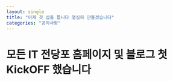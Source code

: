 ```yaml
---
layout: single
title: "이제 첫 삽을 뜹니다 열심히 만들겠습니다"
categories: "공지사항"
---
```


# 모든 IT 전당포 홈페이지 및 블로그 첫 KickOFF 했습니다

